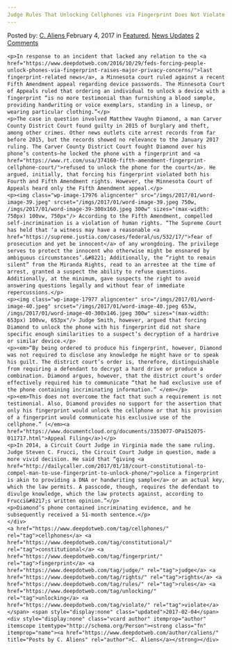 ```yaml
---
Judge Rules That Unlocking Cellphones via Fingerprint Does Not Violate Constitutional Rights"
---
```

<article class="post-listing post-17971 post type-post status-publish format-standard has-post-thumbnail hentry  tag-cellphones tag-constitutional tag-fingerprint tag-judge tag-rights tag-rules tag-unlocking tag-violate">
    <div class="post-inner">
        <span>Posted by: <a href="https://www.deepdotweb.com/author/caliens/" title="">C. Aliens </a></span>
    <span>February 4, 2017</span>
    <span>in <a href="https://www.deepdotweb.com/category/deepdot-news/" rel="category tag">Featured</a>, <a href="https://www.deepdotweb.com/category/news-updates/" rel="category tag">News Updates</a></span>
    <span><a href="https://www.deepdotweb.com/2017/02/04/judge-rules-unlocking-cellphones-via-fingerprint-not-violate-constitutional-rights/#comments">2 Comments</a></span>
    </p>
    <div class="clear"></div>
    
    <p>In response to an incident that lacked any relation to the <a href="https://www.deepdotweb.com/2016/10/29/feds-forcing-people-unlock-phones-via-fingerprint-raises-major-privacy-concerns/">last fingerprint-related news</a>, a Minnesota court ruled against a recent Fifth Amendment appeal regarding device passwords. The Minnesota Court of Appeals ruled that ordering an individual to unlock a device with a fingerprint “is no more testimonial than furnishing a blood sample, providing handwriting or voice exemplars, standing in a lineup, or wearing particular clothing.”</p>
    <p>The case in question involved Matthew Vaughn Diamond, a man Carver County District Court found guilty in 2015 of burglary and theft, among other crimes. Other news outlets cite arrest records from far before 2015, but the records showed no relevance to the January 2017 ruling. The Carver County District Court fought Diamond over his phone’s contents—he locked the phone with a fingerprint and <a href="https://www.rt.com/usa/374160-fifth-amendment-fingerprint-cellphone-court/">refused to unlock the phone for the court</a>. He argued, initially, that forcing his fingerprint violated both his Fourth and Fifth Amendment rights. However, the Minnesota Court of Appeals heard only the Fifth Amendment appeal.</p>
    <p><img class="wp-image-17976 aligncenter" src="/imgs/2017/01/word-image-39.jpeg" srcset="/imgs/2017/01/word-image-39.jpeg 750w, /imgs/2017/01/word-image-39-300x160.jpeg 300w" sizes="(max-width: 750px) 100vw, 750px"/> According to the Fifth Amendment, compelled self-incrimination is a violation of human rights. “The Supreme Court has held that ‘a witness may have a reasonable <a href="https://supreme.justia.com/cases/federal/us/532/17/">fear of prosecution and yet be innocent</a> of any wrongdoing. The privilege serves to protect the innocent who otherwise might be ensnared by ambiguous circumstances’.&#8221; Additionally, the “right to remain silent” from the Miranda Rights, read to an arrestee at the time of arrest, granted a suspect the ability to refuse questions. Additionally, at the minimum, gave suspects the right to avoid answering questions legally and without fear of immediate repercussions.</p>
    <p><img class="wp-image-17977 aligncenter" src="/imgs/2017/01/word-image-40.jpeg" srcset="/imgs/2017/01/word-image-40.jpeg 653w, /imgs/2017/01/word-image-40-300x146.jpeg 300w" sizes="(max-width: 653px) 100vw, 653px"/> Judge Smith, however, argued that forcing Diamond to unlock the phone with his fingerprint did not share specific enough similarities to a suspect’s decryption of a hardrive or similar device.</p>
    <p><em>“By being ordered to produce his fingerprint, however, Diamond was not required to disclose any knowledge he might have or to speak his guilt. The district court’s order is, therefore, distinguishable from requiring a defendant to decrypt a hard drive or produce a combination. Diamond argues, however, that the district court’s order effectively required him to communicate “that he had exclusive use of the phone containing incriminating information.” </em></p>
    <p><em>This does not overcome the fact that such a requirement is not testimonial. Also, Diamond provides no support for the assertion that only his fingerprint would unlock the cellphone or that his provision of a fingerprint would communicate his exclusive use of the cellphone.” (</em><a href="https://www.documentcloud.org/documents/3353077-OPa152075-011717.html">Appeal Filing</a>)</p>
    <p>In 2014, a Circuit Court Judge in Virginia made the same ruling. Judge Steven C. Frucci, the Circuit Court Judge in question, made a more vivid decision. He said that “giving <a href="http://dailycaller.com/2017/01/18/court-constitutional-to-compel-man-to-use-fingerprint-to-unlock-phone/">police a fingerprint is akin to providing a DNA or handwriting sample</a> or an actual key, which the law permits. A passcode, though, requires the defendant to divulge knowledge, which the law protects against, according to Frucci&#8217;s written opinion.”</p>
    <p>Diamond’s phone contained incriminating evidence, and he subsequently received a 51-month sentence.</p>
    </div>
    <a href="https://www.deepdotweb.com/tag/cellphones/" rel="tag">cellphones</a> <a href="https://www.deepdotweb.com/tag/constitutional/" rel="tag">constitutional</a> <a href="https://www.deepdotweb.com/tag/fingerprint/" rel="tag">fingerprint</a> <a href="https://www.deepdotweb.com/tag/judge/" rel="tag">judge</a> <a href="https://www.deepdotweb.com/tag/rights/" rel="tag">rights</a> <a href="https://www.deepdotweb.com/tag/rules/" rel="tag">rules</a> <a href="https://www.deepdotweb.com/tag/unlocking/" rel="tag">unlocking</a> <a href="https://www.deepdotweb.com/tag/violate/" rel="tag">violate</a></span> <span style="display:none" class="updated">2017-02-04</span>
    <div style="display:none" class="vcard author" itemprop="author" itemscope itemtype="http://schema.org/Person"><strong class="fn" itemprop="name"><a href="https://www.deepdotweb.com/author/caliens/" title="Posts by C. Aliens" rel="author">C. Aliens</a></strong></div>
    
